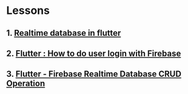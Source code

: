 # Lessons
## 1. [Realtime database in flutter](realtime-database-in-flutter)
## 2. [Flutter : How to do user login with Firebase](flutter-how-to-do-user-login-with-firebase)
## 3. [Flutter - Firebase Realtime Database CRUD Operation](flutter-firebase-realtime-database-crud-operation)
